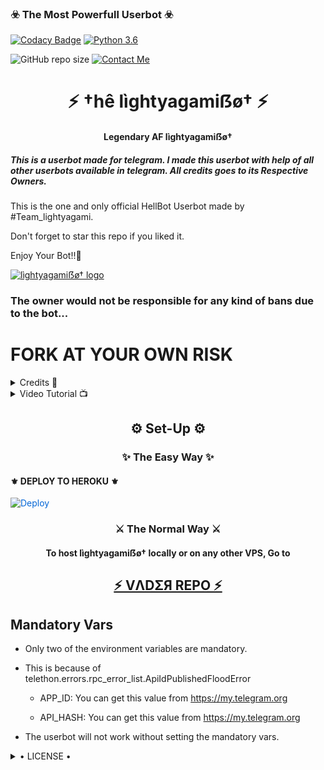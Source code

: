 <h3>☣️ The Most Powerfull Userbot ☣️</h3>

[![Codacy Badge](https://api.codacy.com/project/badge/Grade/f7c51539e67b483bb8d7749acca51d3a)](https://app.codacy.com/gh/HellBoy-OP/HellBot?utm_source=github.com&utm_medium=referral&utm_content=HellBoy-OP/HellBot&utm_campaign=Badge_Grade_Settings)
[![Python 3.6](https://img.shields.io/badge/Python-3.6%20or%20newer-blue.svg)](https://www.python.org/downloads/release/python-360/)

![GitHub repo size](https://img.shields.io/github/repo-size/HellBoy-OP/Hellbot)
[![Contact Me](https://img.shields.io/badge/Telegram-Contact%20Me-informational)](https://t.me/kraken_the_badass)

<h1 align="center">⚡ †hê lìghtyagamiẞø† ⚡</h1>

<h4 align="center">Legendary AF lìghtyagamiẞø†</h4>

<h5>This is a userbot made for telegram. I made this userbot with help of all other userbots available in telegram. All credits goes to its Respective Owners.</h5>

This is the one and only official HellBot Userbot made by #Team_lightyagami.

Don't forget to star this repo if you liked it.

Enjoy Your Bot!!💝

[![lìghtyagamiẞø† logo](https://telegra.ph/file/cd3164839ce4f95789aaa.jpg)](https://t.me/hellbot_official)

### The owner would not be responsible for any kind of bans due to the bot...

# FORK AT YOUR OWN RISK

<details>

  <summary> Credits 🏅 </summary>
 [CLICK HERE]t.me/illusion_07

  <summary> Official Supports ✅ </summary>



Get help regarding setting up 

your lìghtyagamiẞø† in our official 

support Group and get updates

notifications in Update Channel.



<a href="https://t.me/illusion_07"><img src="https://img.shields.io/badge/Join-Support%20Channel-red.svg?style=for-the-badge&logo=Telegram"></a>

<a href="https://t.me/illusion_07"><img src="https://img.shields.io/badge/Join-Support%20Group-blue.svg?style=for-the-badge&logo=Telegram"></a>

</details>

<details>

  <summary> Video Tutorial 📺 </summary>



Official YouTube Channel Of lìghtyagamiẞø†.

Click on the link below to get tutorial on 

How To Deploy lìghtyagamiẞø†.



<a href="https://youtu.be/M2FQJq_sHp4"><img src="https://img.shields.io/badge/How%20To%20Deploy-blue.svg?logo=Youtube"></a>

<a href="https://youtu.be/M2FQJq_sHp4"><img src="https://img.shields.io/youtube/views/M2FQJq_sHp4?style=social"></a>

</details>

<h2 align="center">⚙️ Set-Up ⚙️</h2>

<h3 align="center">✨ The Easy Way ✨</h3>

<h4>⚜️ DEPLOY TO HEROKU ⚜️</h4>

<a href="illusionX07/INFINITYBOTpp%2FHellBot" rel="nofollow" style="background-color: initial; box-sizing: border-box; color: #0366d6; text-decoration-line: none;"><img alt="Deploy" data-canonical-src="https://www.herokucdn.com/deploy/button.svg" src="https://camo.githubusercontent.com/83b0e95b38892b49184e07ad572c94c8038323fb/68747470733a2f2f7777772e6865726f6b7563646e2e636f6d2f6465706c6f792f627574746f6e2e737667" style="border-style: none; box-sizing: initial; max-width: 100%;" /></a></div>

</a>

<h3 align="center">⚔️ The Normal Way ⚔️</h3>

<h4 align="center">To host lìghtyagamiẞø† locally or on any other VPS, Go to</h4>

<h2 align="center"> <a href="https://github.com/thevaders/vader">⚡ VΛDΣЯ REPO ⚡</a></h2>

## Mandatory Vars

- Only two of the environment variables are mandatory.

- This is because of telethon.errors.rpc_error_list.ApiIdPublishedFloodError

    - APP_ID:   You can get this value from https://my.telegram.org

    - API_HASH:   You can get this value from https://my.telegram.org

- The userbot will not work without setting the mandatory vars.

<details>

  <summary> • LICENSE • </summary>

![](https://www.gnu.org/graphics/gplv3-or-later.png)

Copyright (C) 2021 HellBoy-OP

Poject [HellBot](https://github.com/HellBoy-OP/HellBot) is free software: you can redistribute it and/or modify

it under the terms of the GNU General Public License as published by

the Free Software Foundation, either version 3 of the License, or

(at your option) any later version.

This program is distributed in the hope that it will be useful,

but WITHOUT ANY WARRANTY; without even the implied warranty of

MERCHANTABILITY or FITNESS FOR A PARTICULAR PURPOSE.  See the

GNU General Public License for more details.

You should have received a copy of the GNU General Public License

along with this program. If not, see <https://www.gnu.org/licenses/>.

</details>
